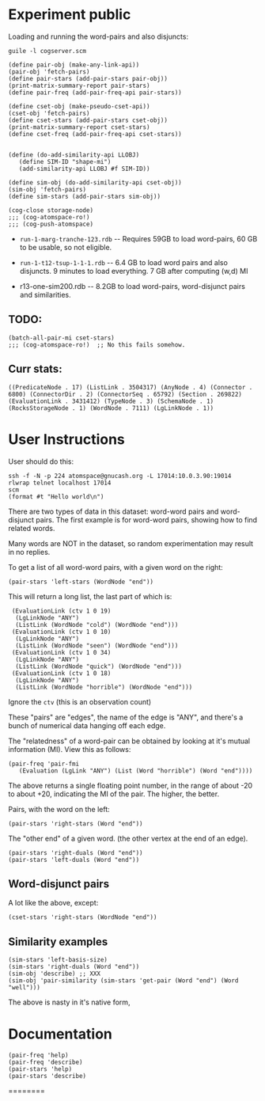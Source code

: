 
Experiment public
=================


Loading and running the word-pairs and also disjuncts:
```
guile -l cogserver.scm

(define pair-obj (make-any-link-api))
(pair-obj 'fetch-pairs)
(define pair-stars (add-pair-stars pair-obj))
(print-matrix-summary-report pair-stars)
(define pair-freq (add-pair-freq-api pair-stars))

(define cset-obj (make-pseudo-cset-api))
(cset-obj 'fetch-pairs)
(define cset-stars (add-pair-stars cset-obj))
(print-matrix-summary-report cset-stars)
(define cset-freq (add-pair-freq-api cset-stars))


(define (do-add-similarity-api LLOBJ)
   (define SIM-ID "shape-mi")
   (add-similarity-api LLOBJ #f SIM-ID))

(define sim-obj (do-add-similarity-api cset-obj))
(sim-obj 'fetch-pairs)
(define sim-stars (add-pair-stars sim-obj))

(cog-close storage-node)
;;; (cog-atomspace-ro!)
;;; (cog-push-atomspace)
```

* `run-1-marg-tranche-123.rdb` -- Requires 59GB to load word-pairs,
    60 GB to be usable, so not eligible.

* `run-1-t12-tsup-1-1-1.rdb` -- 6.4 GB to load word pairs and
   also disjuncts.  9 minutes to load everything.
   7 GB after computing (w,d) MI

* r13-one-sim200.rdb -- 8.2GB to load word-pairs, word-disjunct
   pairs and similarities.


TODO:
-----
```
(batch-all-pair-mi cset-stars)
;;; (cog-atomspace-ro!)  ;; No this fails somehow.
```

Curr stats:
-----------
```
((PredicateNode . 17) (ListLink . 3504317) (AnyNode . 4) (Connector . 6800) (ConnectorDir . 2) (ConnectorSeq . 65792) (Section . 269822) (EvaluationLink . 3431412) (TypeNode . 3) (SchemaNode . 1) (RocksStorageNode . 1) (WordNode . 7111) (LgLinkNode . 1))
```


User Instructions
=================
User should do this:

```
ssh -f -N -p 224 atomspace@gnucash.org -L 17014:10.0.3.90:19014
rlwrap telnet localhost 17014
scm
(format #t "Hello world\n")
```

There are two types of data in this dataset: word-word pairs and
word-disjunct pairs.  The first example is for word-word pairs,
showing how to find related words.

Many words are NOT in the dataset, so random experimentation
may result in no replies.

To get a list of all word-word pairs, with a given word on the right:
```
(pair-stars 'left-stars (WordNode "end"))
```

This will return a long list, the last part of which is:
```
 (EvaluationLink (ctv 1 0 19)
  (LgLinkNode "ANY")
  (ListLink (WordNode "cold") (WordNode "end")))
 (EvaluationLink (ctv 1 0 10)
  (LgLinkNode "ANY")
  (ListLink (WordNode "seen") (WordNode "end")))
 (EvaluationLink (ctv 1 0 34)
  (LgLinkNode "ANY")
  (ListLink (WordNode "quick") (WordNode "end")))
 (EvaluationLink (ctv 1 0 18)
  (LgLinkNode "ANY")
  (ListLink (WordNode "horrible") (WordNode "end")))
```
Ignore the `ctv` (this is an observation count)

These "pairs" are "edges", the name of the edge is "ANY",
and there's a bunch of numerical data hanging off each edge.

The "relatedness" of a word-pair can be obtained by looking
at it's mutual information (MI). View this as follows:
```
(pair-freq 'pair-fmi
   (Evaluation (LgLink "ANY") (List (Word "horrible") (Word "end"))))
```
The above returns a single floating point number, in the range of
about -20 to about +20, indicating the MI of the pair. The higher,
the better.

Pairs, with the word on the left:
```
(pair-stars 'right-stars (Word "end"))
```

The "other end" of a given word. (the other vertex at the
end of an edge).
```
(pair-stars 'right-duals (Word "end"))
(pair-stars 'left-duals (Word "end"))
```

Word-disjunct pairs
-------------------
A lot like the above, except:
```
(cset-stars 'right-stars (WordNode "end"))
```

Similarity examples
-------------------
```
(sim-stars 'left-basis-size)
(sim-stars 'right-duals (Word "end"))
(sim-obj 'describe) ;; XXX
(sim-obj 'pair-similarity (sim-stars 'get-pair (Word "end") (Word "well")))
```
The above is nasty in it's native form,


Documentation
=============
```
(pair-freq 'help)
(pair-freq 'describe)
(pair-stars 'help)
(pair-stars 'describe)
```

========
